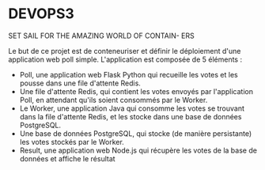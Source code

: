 # DEVOPS3
SET SAIL FOR THE AMAZING WORLD OF CONTAIN- ERS

Le but de ce projet est de conteneuriser et définir le déploiement d'une application web poll simple.
L'application est composée de 5 éléments :
- Poll, une application web Flask Python qui recueille les votes et les pousse dans une file d'attente Redis.
- Une file d'attente Redis, qui contient les votes envoyés par l'application Poll, en attendant qu'ils soient consommés par le Worker.
- Le Worker, une application Java qui consomme les votes se trouvant dans la file d'attente Redis, et les stocke dans une base de données PostgreSQL.
- Une base de données PostgreSQL, qui stocke (de manière persistante) les votes stockés par le Worker.
- Result, une application web Node.js qui récupère les votes de la base de données et affiche le résultat
